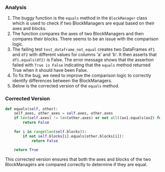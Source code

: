 ### Analysis
1. The buggy function is the `equals` method in the `BlockManager` class which is used to check if two BlockManagers are equal based on their axes and blocks.
2. The function compares the axes of two BlockManagers and then compares their blocks. There seems to be an issue with the comparison logic.
3. The failing test `test_dataframe_not_equal` creates two DataFrames `df1` and `df2` with different values for columns 'a' and 'b'. It then asserts that `df1.equals(df2)` is False. The error message shows that the assertion failed with `True is False` indicating that the `equals` method returned True when it should have been False.
4. To fix the bug, we need to improve the comparison logic to correctly identify differences between the BlockManagers.
5. Below is the corrected version of the `equals` method.

### Corrected Version
```python
def equals(self, other):
    self_axes, other_axes = self.axes, other.axes
    if len(self.axes) != len(other.axes) or not all((ax1.equals(ax2) for ax1, ax2 in zip(self.axes, other.axes))):
        return False
    
    for i in range(len(self.blocks)):
        if not self.blocks[i].equals(other.blocks[i]):
            return False
            
    return True
``` 

This corrected version ensures that both the axes and blocks of the two BlockManagers are compared correctly to determine if they are equal.